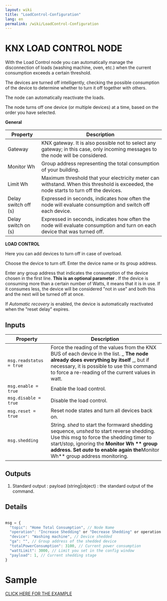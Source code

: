 ```yaml
---
layout: wiki
title: "LoadControl-Configuration"
lang: en
permalink: /wiki/LoadControl-Configuration
---
```

# KNX LOAD CONTROL NODE

With the Load Control node you can automatically manage the disconnection of loads (washing machine, oven, etc.) when the current consumption exceeds a certain threshold.  

The devices are turned off intelligently, checking the possible consumption of the device to determine whether to turn it off together with others. 

The node can automatically reactivate the loads. 

The node turns off one device (or multiple devices) at a time, based on the order you have selected.

**General**

|Property|Description|
|--|--|
| Gateway | KNX gateway. It is also possible not to select any gateway; in this case, only incoming messages to the node will be considered. |
| Monitor Wh | Group address representing the total consumption of your building. |
| Limit Wh | Maximum threshold that your electricity meter can withstand. When this threshold is exceeded, the node starts to turn off the devices. |
| Delay switch off (s) | Expressed in seconds, indicates how often the node will evaluate consumption and switch off each device. |
| Delay switch on (s) | Expressed in seconds, indicates how often the node will evaluate consumption and turn on each device that was turned off. |

**LOAD CONTROL**

Here you can add devices to turn off in case of overload. 

Choose the device to turn off. Enter the device name or its group address. 

Enter any group address that indicates the consumption of the device chosen in the first line. **This is an optional parameter** . If the device is consuming more than a certain number of Watts, it means that it is in use. If it consumes less, the device will be considered "not in use" and both this and the next will be turned off at once.

If _Automatic recovery_ is enabled, the device is automatically reactivated when the "reset delay" expires.

## Inputs

|Property|Description|
|--|--|
| `msg.readstatus = true` | Force the reading of the values from the KNX BUS of each device in the list. _ **The node already does everything by itself** _, but if necessary, it is possible to use this command to force a re-reading of the current values in watt.|
| `msg.enable = true` | Enable the load control.|
| `msg.disable = true` | Disable the load control.|
| `msg.reset = true` | Reset node states and turn all devices back on.|
| `msg.shedding` | String. _shed_ to start the formward shedding sequence, _unshed_ to start reverse shedding. Use this msg to force the shedding timer to start/stop, ignoring the **Monitor Wh ** group address. Set _auto_ to enable again the**Monitor Wh** group address monitoring. |

## Outputs

1. Standard output
   : payload (string|object) : the standard output of the command.

## Details

```javascript

msg = {
  "topic": "Home Total Consumption", // Node Name
  "operation": "Increase Shedding" or "Decrease Shedding" or operation reflecting the input message (disable, enable, reset), // Operation
  "device": "Washing machine", // Device shedded
  "ga": "", // Group address of the shedded device
  "totalPowerConsumption": 3100, // Current power consumption
  "wattLimit": 3000, // Limit you set in the config window
  "payload": 1, // Current shedding stage
}

```

# Sample

<a href="https://supergiovane.github.io/node-red-contrib-knx-ultimate/wiki/SampleLoadControl">CLICK HERE FOR THE EXAMPLE</a>
